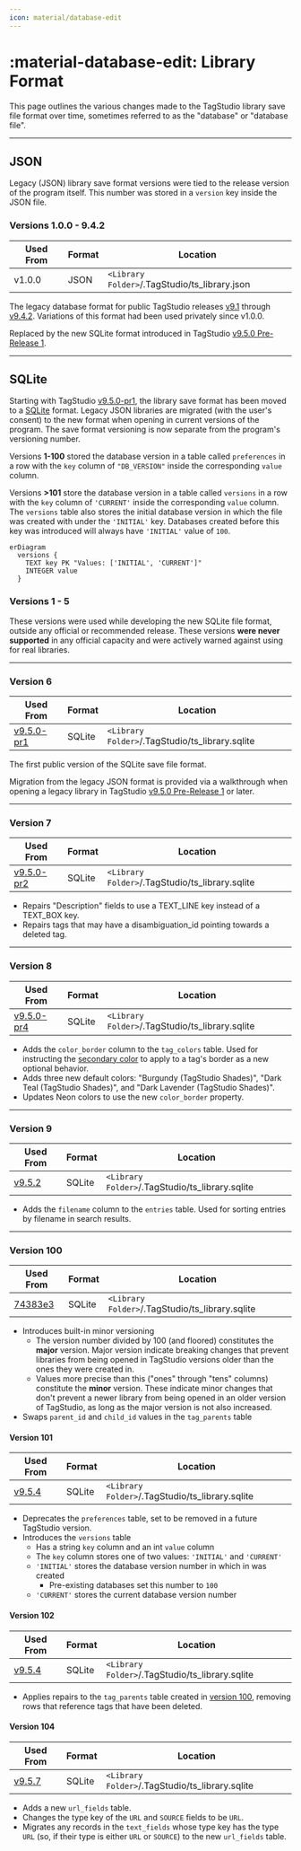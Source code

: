 ```yaml
---
icon: material/database-edit
---
```


# :material-database-edit: Library Format

This page outlines the various changes made to the TagStudio library save file format over time, sometimes referred to as the "database" or "database file".

---

## JSON

Legacy (JSON) library save format versions were tied to the release version of the program itself. This number was stored in a `version` key inside the JSON file.

### Versions 1.0.0 - 9.4.2

| Used From | Format | Location                                      |
| --------- | ------ | --------------------------------------------- |
| v1.0.0    | JSON   | `<Library Folder>`/.TagStudio/ts_library.json |

The legacy database format for public TagStudio releases [v9.1](https://github.com/TagStudioDev/TagStudio/tree/Alpha-v9.1) through [v9.4.2](https://github.com/TagStudioDev/TagStudio/releases/tag/v9.4.2). Variations of this format had been used privately since v1.0.0.

Replaced by the new SQLite format introduced in TagStudio [v9.5.0 Pre-Release 1](https://github.com/TagStudioDev/TagStudio/releases/tag/v9.5.0-pr1).

---

## SQLite

Starting with TagStudio [v9.5.0-pr1](https://github.com/TagStudioDev/TagStudio/releases/tag/v9.5.0-pr1), the library save format has been moved to a [SQLite](https://sqlite.org) format. Legacy JSON libraries are migrated (with the user's consent) to the new format when opening in current versions of the program. The save format versioning is now separate from the program's versioning number.

Versions **1-100** stored the database version in a table called `preferences` in a row with the `key` column of `"DB_VERSION"` inside the corresponding `value` column.

Versions **>101** store the database version in a table called `versions` in a row with the `key` column of `'CURRENT'` inside the corresponding `value` column. The `versions` table also stores the initial database version in which the file was created with under the `'INITIAL'` key. Databases created before this key was introduced will always have `'INITIAL'` value of `100`.

```mermaid
erDiagram
  versions {
    TEXT key PK "Values: ['INITIAL', 'CURRENT']"
    INTEGER value
  }
```

### Versions 1 - 5

These versions were used while developing the new SQLite file format, outside any official or recommended release. These versions **were never supported** in any official capacity and were actively warned against using for real libraries.

---

### Version 6

| Used From                                                                       | Format | Location                                        |
| ------------------------------------------------------------------------------- | ------ | ----------------------------------------------- |
| [v9.5.0-pr1](https://github.com/TagStudioDev/TagStudio/releases/tag/v9.5.0-pr1) | SQLite | `<Library Folder>`/.TagStudio/ts_library.sqlite |

The first public version of the SQLite save file format.

Migration from the legacy JSON format is provided via a walkthrough when opening a legacy library in TagStudio [v9.5.0 Pre-Release 1](https://github.com/TagStudioDev/TagStudio/releases/tag/v9.5.0-pr1) or later.

---

### Version 7

| Used From                                                                       | Format | Location                                        |
| ------------------------------------------------------------------------------- | ------ | ----------------------------------------------- |
| [v9.5.0-pr2](https://github.com/TagStudioDev/TagStudio/releases/tag/v9.5.0-pr2) | SQLite | `<Library Folder>`/.TagStudio/ts_library.sqlite |

-   Repairs "Description" fields to use a TEXT_LINE key instead of a TEXT_BOX key.
-   Repairs tags that may have a disambiguation_id pointing towards a deleted tag.

---

### Version 8

| Used From                                                                       | Format | Location                                        |
| ------------------------------------------------------------------------------- | ------ | ----------------------------------------------- |
| [v9.5.0-pr4](https://github.com/TagStudioDev/TagStudio/releases/tag/v9.5.0-pr4) | SQLite | `<Library Folder>`/.TagStudio/ts_library.sqlite |

-   Adds the `color_border` column to the `tag_colors` table. Used for instructing the [secondary color](colors.md#secondary-color) to apply to a tag's border as a new optional behavior.
-   Adds three new default colors: "Burgundy (TagStudio Shades)", "Dark Teal (TagStudio Shades)", and "Dark Lavender (TagStudio Shades)".
-   Updates Neon colors to use the new `color_border` property.

---

### Version 9

| Used From                                                               | Format | Location                                        |
| ----------------------------------------------------------------------- | ------ | ----------------------------------------------- |
| [v9.5.2](https://github.com/TagStudioDev/TagStudio/releases/tag/v9.5.2) | SQLite | `<Library Folder>`/.TagStudio/ts_library.sqlite |

-   Adds the `filename` column to the `entries` table. Used for sorting entries by filename in search results.

---

### Version 100

| Used From                                                                                            | Format | Location                                        |
| ---------------------------------------------------------------------------------------------------- | ------ | ----------------------------------------------- |
| [74383e3](https://github.com/TagStudioDev/TagStudio/commit/74383e3c3c12f72be1481ab0b86c7360b95c2d85) | SQLite | `<Library Folder>`/.TagStudio/ts_library.sqlite |

-   Introduces built-in minor versioning
    -   The version number divided by 100 (and floored) constitutes the **major** version. Major version indicate breaking changes that prevent libraries from being opened in TagStudio versions older than the ones they were created in.
    -   Values more precise than this ("ones" through "tens" columns) constitute the **minor** version. These indicate minor changes that don't prevent a newer library from being opened in an older version of TagStudio, as long as the major version is not also increased.
-   Swaps `parent_id` and `child_id` values in the `tag_parents` table

#### Version 101

| Used From                                                               | Format | Location                                        |
| ----------------------------------------------------------------------- | ------ | ----------------------------------------------- |
| [v9.5.4](https://github.com/TagStudioDev/TagStudio/releases/tag/v9.5.4) | SQLite | `<Library Folder>`/.TagStudio/ts_library.sqlite |

-   Deprecates the `preferences` table, set to be removed in a future TagStudio version.
-   Introduces the `versions` table
    -   Has a string `key` column and an int `value` column
    -   The `key` column stores one of two values: `'INITIAL'` and `'CURRENT'`
    -   `'INITIAL'` stores the database version number in which in was created
        -   Pre-existing databases set this number to `100`
    -   `'CURRENT'` stores the current database version number

#### Version 102

| Used From                                                               | Format | Location                                        |
| ----------------------------------------------------------------------- | ------ | ----------------------------------------------- |
| [v9.5.4](https://github.com/TagStudioDev/TagStudio/releases/tag/v9.5.4) | SQLite | `<Library Folder>`/.TagStudio/ts_library.sqlite |

-   Applies repairs to the `tag_parents` table created in [version 100](#version-100), removing rows that reference tags that have been deleted.

#### Version 104

| Used From                                                               | Format | Location                                        |
| ----------------------------------------------------------------------- | ------ | ----------------------------------------------- |
| [v9.5.7](https://github.com/TagStudioDev/TagStudio/releases/tag/v9.5.7) | SQLite | `<Library Folder>`/.TagStudio/ts_library.sqlite |

- Adds a new `url_fields` table.
- Changes the type key of the `URL` and `SOURCE` fields to be `URL`.
- Migrates any records in the `text_fields` whose type key has the type `URL` (so, if their type is either `URL` or `SOURCE`) to the new `url_fields` table.
